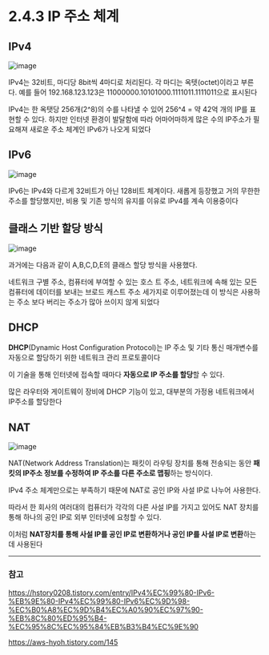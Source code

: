 # 2.4.3 IP 주소 체계



## IPv4
![image](https://github.com/sxunea/CS-Study/assets/81434152/71737433-69ad-4f94-8761-273ec9cbc648)

IPv4는 32비트, 마디당 8bit씩 4마디로 처리된다. 각 마디는 옥텟(octet)이라고 부른다. 예를 들어 192.168.123.123은 11000000.10101000.1111011.1111011으로 표시된다

IPv4는 한 옥탯당 256개(2^8)의 수를 나타낼 수 있어 256^4 = 약 42억 개의 IP를 표현할 수 있다. 하지만 인터넷 환경이 발달함에 따라 어마어마하게 많은 수의 IP주소가 필요해져 새로운 주소 체계인 IPv6가 나오게 되었다

## IPv6

![image](https://github.com/sxunea/CS-Study/assets/81434152/d0e0b674-72aa-4e34-88f9-bd8db3a333f7)

IPv6는 IPv4와 다르게 32비트가 아닌 128비트 체계이다. 새롭게 등장했고 거의 무한한 주소를 할당했지만, 비용 및 기존 방식의 유지를 이유로 IPv4를 계속 이용중이다



## 클래스 기반 할당 방식
![image](https://github.com/sxunea/CS-Study/assets/81434152/2cef0ff3-823d-4585-ad05-6686caaee194)

과거에는 다음과 같이 A,B,C,D,E의 클래스 할당 방식을 사용했다. 

네트워크 구별 주소, 컴퓨터에 부여할 수 있는 호스 트 주소, 네트워크에 속해 있는 모든 컴퓨터에 데이터를 보내는 브로드 캐스트 주소 세가지로 이루어졌는데 이 방식은 사용하는 주소 보다 버리는 주소가 많아 쓰이지 않게 되었다



## DHCP

**DHCP**(Dynamic Host Configuration Protocol)는 IP 주소 및 기타 통신 매개변수를 자동으로 할당하기 위한 네트워크 관리 프로토콜이다

이 기술을 통해 인터넷에 접속할 때마다 **자동으로 IP 주소를 할당**할 수 있다.

많은 라우터와 게이트웨이 장비에 DHCP 기능이 있고, 대부분의 가정용 네트워크에서 IP주소를 할당한다



## NAT

![image](https://github.com/sxunea/CS-Study/assets/81434152/b7fc536d-8f1b-44d8-8ebc-38583657b6fc)

NAT(Network Address Translation)는 패킷이 라우팅 장치를 통해 전송되는 동안 **패킷의 IP주소 정보를 수정하여 IP 주소를 다른 주소로 맵핑**하는 방식이다.

IPv4 주소 체계만으로는 부족하기 때문에 NAT로 공인 IP와 사설 IP로 나누어 사용한다.

따라서 한 회사의 여러대의 컴퓨터가 각각의 다른 사설 IP를 가지고 있어도 NAT 장치를 통해 하나의 공인 IP로 외부 인터넷에 요청할 수 있다.

이처럼 **NAT장치를 통해 사설 IP를 공인 IP로 변환하거나 공인 IP를 사설 IP로 변환**하는 데 사용된다

---
### 참고

https://hstory0208.tistory.com/entry/IPv4%EC%99%80-IPv6-%EB%9E%80-IPv4%EC%99%80-IPv6%EC%9D%98-%EC%B0%A8%EC%9D%B4%EC%A0%90%EC%97%90-%EB%8C%80%ED%95%B4-%EC%95%8C%EC%95%84%EB%B3%B4%EC%9E%90


https://aws-hyoh.tistory.com/145


